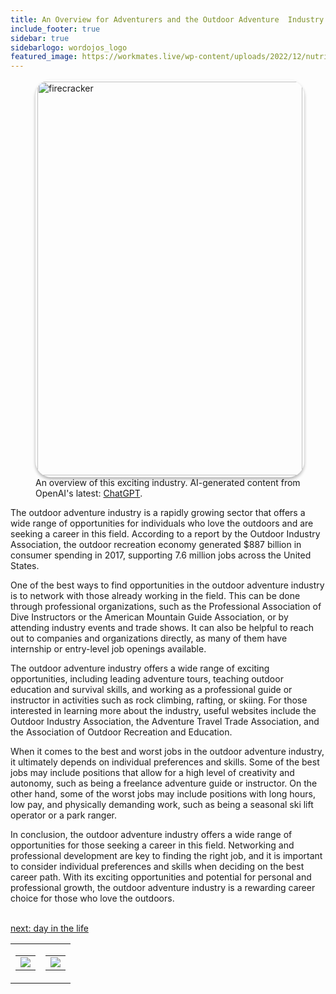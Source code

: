 ```yaml
---
title: An Overview for Adventurers and the Outdoor Adventure  Industry
include_footer: true
sidebar: true
sidebarlogo: wordojos_logo
featured_image: https://workmates.live/wp-content/uploads/2022/12/nutritionist-5-scaled.jpg
---
```

<figure>
    <img src='/uploads//small/adventurers.jpg' style="width: 100%;height: 630px;padding: 3px; box-shadow: 0 3px 5px rgba(0,0,0,.3);border-radius: 25px;overflow: hidden;border: none;" align="middle"; alt='firecracker';/>
    <figcaption>An overview of this exciting industry. AI-generated content from OpenAI's latest: <a href="https://openai.com/blog/chatgpt/" >ChatGPT</a>.</figcaption>
</figure>
<p>
The outdoor adventure industry is a rapidly growing sector that offers a wide range of opportunities for individuals who love the outdoors and are seeking a career in this field. According to a report by the Outdoor Industry Association, the outdoor recreation economy generated $887 billion in consumer spending in 2017, supporting 7.6 million jobs across the United States.

One of the best ways to find opportunities in the outdoor adventure industry is to network with those already working in the field. This can be done through professional organizations, such as the Professional Association of Dive Instructors or the American Mountain Guide Association, or by attending industry events and trade shows. It can also be helpful to reach out to companies and organizations directly, as many of them have internship or entry-level job openings available.

The outdoor adventure industry offers a wide range of exciting opportunities, including leading adventure tours, teaching outdoor education and survival skills, and working as a professional guide or instructor in activities such as rock climbing, rafting, or skiing. For those interested in learning more about the industry, useful websites include the Outdoor Industry Association, the Adventure Travel Trade Association, and the Association of Outdoor Recreation and Education.

When it comes to the best and worst jobs in the outdoor adventure industry, it ultimately depends on individual preferences and skills. Some of the best jobs may include positions that allow for a high level of creativity and autonomy, such as being a freelance adventure guide or instructor. On the other hand, some of the worst jobs may include positions with long hours, low pay, and physically demanding work, such as being a seasonal ski lift operator or a park ranger.

In conclusion, the outdoor adventure industry offers a wide range of opportunities for those seeking a career in this field. Networking and professional development are key to finding the right job, and it is important to consider individual preferences and skills when deciding on the best career path. With its exciting opportunities and potential for personal and professional growth, the outdoor adventure industry is a rewarding career choice for those who love the outdoors.

<br>
<a href="https://workdojos.com/adventurers/day-in-the-life">next: day in the life</a>
</p>
<table border="0" cellpadding="0" cellspacing="0" width="600" id="templateColumns">
    <tr>
        <td align="center" valign="top" width="50%" class="templateColumnContainer">
            <table border="0" cellpadding="10" cellspacing="0" height="100%" width="100px">
                <tr>
                    <td class="leftColumnContent">
                      <a href="https://adventurers.workdojos.com">
                        <img src="/uploads/dash.png" class="columnImage" />
                    </td>
                </tr>
            </table>
        </td>
        <td align="center" valign="top" width="50%" class="templateColumnContainer">
            <table border="0" cellpadding="10" cellspacing="0" height="100%" width="100px">
                <tr>
                    <td class="rightColumnContent">
                      <a href="https://videogamers.workdojos.com">
                        <img src="/uploads/randomdojo.png" class="columnImage" />
                    </td>
            </table>
        </td>
    </tr>
</table>
